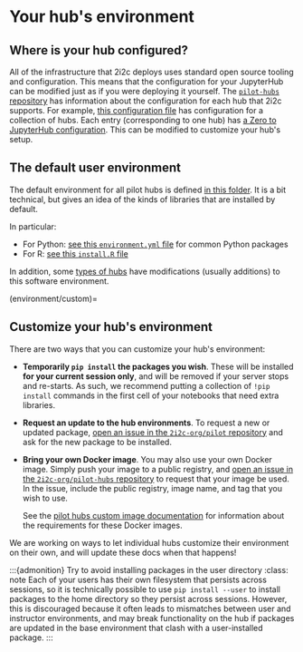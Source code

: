 

# Your hub's environment

## Where is your hub configured?

All of the infrastructure that 2i2c deploys uses standard open source tooling and configuration. This means that the configuration for your JupyterHub can be modified just as if you were deploying it yourself. The [`pilot-hubs` repository](https://github.com/2i2c-org/pilot-hubs) has information about the configuration for each hub that 2i2c supports. For example, [this configuration file](https://github.com/2i2c-org/pilot-hubs/blob/master/hubs.yaml) has configuration for a collection of hubs. Each entry (corresponding to one hub) has [a Zero to JupyterHub configuration](https://zero-to-jupyterhub.readthedocs.io/en/latest/resources/reference.html). This can be modified to customize your hub's setup.

## The default user environment

The default environment for all pilot hubs is defined [in this folder](https://github.com/2i2c-org/low-touch-hubs/tree/master/images/user). It is a bit technical, but gives an idea of the kinds of libraries that are installed by default. 

In particular:

- For Python: [see this `environment.yml` file](https://github.com/2i2c-org/low-touch-hubs/blob/master/images/user/environment.yml) for common Python packages
- For R: [see this `install.R` file](https://github.com/2i2c-org/low-touch-hubs/blob/master/images/user/install.R)

In addition, some [types of hubs](hub-types) have modifications (usually additions) to this software environment.

(environment/custom)=
## Customize your hub's environment

There are two ways that you can customize your hub's environment:

- **Temporarily `pip install` the packages you wish**. These will be installed **for your current session only**, and will be removed if your server stops and re-starts. As such, we recommend putting a collection of `!pip install` commands in the first cell of your notebooks that need extra libraries.
- **Request an update to the hub environments**. To request a new or updated package, [open an issue in the `2i2c-org/pilot` repository](https://github.com/2i2c-org/pilot/issues/new?labels=enhancement&template=tech-request.md) and ask for the new package to be installed.
- **Bring your own Docker image**. You may also use your own Docker image. Simply push your image to a public registry, and [open an issue in the `2i2c-org/pilot-hubs` repository](https://github.com/2i2c-org/pilot-hubs/issues/new) to request that your image be used. In the issue, include the public registry, image name, and tag that you wish to use.
  
  See the [pilot hubs custom image documentation](ph:custom-image) for information about the requirements for these Docker images.

We are working on ways to let individual hubs customize their environment on their own, and will update these docs when that happens!

:::{admonition} Try to avoid installing packages in the user directory
:class: note
Each of your users has their own filesystem that persists across sessions, so it is technically possible to use `pip install --user` to install packages to the home directory so they persist across sessions. However, this is discouraged because it often leads to mismatches between user and instructor environments, and may break functionality on the hub if packages are updated in the base environment that clash with a user-installed package.
:::

